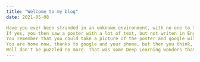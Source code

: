 ```yaml
---
title: "Welcome to my blog"
date: 2021-05-08

Have you ever been stranded in an unknown environment, with no one to talk to who understands your languague?
If yes, you then saw a poster with a lot of text, but not writen in English. You are sure this sign-board is telling you something that would most likely save you, but how will you read this.
You remember that you could take a picture of the poster and google will translate it for you some how. 
You are home now, thanks to google and your phone, but then you think, what just happened, tech has gone so far.
Well don't be puzzled no more. That was some Deep Learning wonders that just happened to you.
---
```

